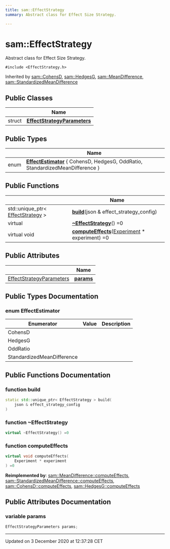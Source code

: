 ```yaml
---
title: sam::EffectStrategy
summary: Abstract class for Effect Size Strategy.  

---
```


# sam::EffectStrategy




Abstract class for Effect Size Strategy. 

`#include <EffectStrategy.h>`



Inherited by [sam::CohensD](/doxygen/Classes/classsam_1_1_cohens_d/), [sam::HedgesG](/doxygen/Classes/classsam_1_1_hedges_g/), [sam::MeanDifference](/doxygen/Classes/classsam_1_1_mean_difference/), [sam::StandardizedMeanDifference](/doxygen/Classes/classsam_1_1_standardized_mean_difference/)


## Public Classes

|                | Name           |
| -------------- | -------------- |
| struct | **[EffectStrategyParameters](/doxygen/Classes/structsam_1_1_effect_strategy_1_1_effect_strategy_parameters/)**  |


## Public Types

|                | Name           |
| -------------- | -------------- |
| enum | **[EffectEstimator](/doxygen/Classes/classsam_1_1_effect_strategy/#enum-effectestimator)** { CohensD, HedgesG, OddRatio, StandardizedMeanDifference } |






## Public Functions

|                | Name           |
| -------------- | -------------- |
| std::unique_ptr< [EffectStrategy](/doxygen/Classes/classsam_1_1_effect_strategy/) > | **[build](/doxygen/Classes/classsam_1_1_effect_strategy/#function-build)**(json & effect_strategy_config)  |
| virtual  | **[~EffectStrategy](/doxygen/Classes/classsam_1_1_effect_strategy/#function-~effectstrategy)**() =0  |
| virtual void | **[computeEffects](/doxygen/Classes/classsam_1_1_effect_strategy/#function-computeeffects)**([Experiment](/doxygen/Classes/classsam_1_1_experiment/) * experiment) =0  |


## Public Attributes

|                | Name           |
| -------------- | -------------- |
| [EffectStrategyParameters](/doxygen/Classes/structsam_1_1_effect_strategy_1_1_effect_strategy_parameters/) | **[params](/doxygen/Classes/classsam_1_1_effect_strategy/#variable-params)**  |








## Public Types Documentation

### enum EffectEstimator


| Enumerator | Value | Description |
| ---------- | ----- | ----------- |
| CohensD |  |   |
| HedgesG |  |   |
| OddRatio |  |   |
| StandardizedMeanDifference |  |   |





































## Public Functions Documentation

### function build

```cpp
static std::unique_ptr< EffectStrategy > build(
    json & effect_strategy_config
)
```





























### function ~EffectStrategy

```cpp
virtual ~EffectStrategy() =0
```





























### function computeEffects

```cpp
virtual void computeEffects(
    Experiment * experiment
) =0
```


























**Reimplemented by**: [sam::MeanDifference::computeEffects](/doxygen/Classes/classsam_1_1_mean_difference/#function-computeeffects), [sam::StandardizedMeanDifference::computeEffects](/doxygen/Classes/classsam_1_1_standardized_mean_difference/#function-computeeffects), [sam::CohensD::computeEffects](/doxygen/Classes/classsam_1_1_cohens_d/#function-computeeffects), [sam::HedgesG::computeEffects](/doxygen/Classes/classsam_1_1_hedges_g/#function-computeeffects)






## Public Attributes Documentation

### variable params

```cpp
EffectStrategyParameters params;
```

































-------------------------------

Updated on  3 December 2020 at 12:37:28 CET